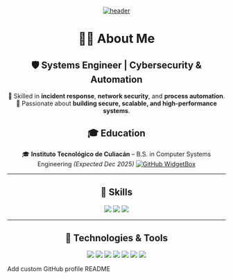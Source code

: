<div align="center">

[![header](https://capsule-render.vercel.app/api?type=waving&color=0:00C9FF,100:92FE9D&height=300&section=header&text=Johan%20Camacho%20GitHub&fontSize=80&animation=fadeIn&fontAlignY=38&desc=Bienvenido%20a%20mi%20perfil%20💻&descAlignY=55&descAlign=62)](https://github.com/JohanCamachoDevsec)

# 👨‍💻 About Me
## 🛡️ Systems Engineer | Cybersecurity & Automation
🔐 Skilled in **incident response**, **network security**, and **process automation**.  
🚀 Passionate about **building secure, scalable, and high-performance systems**.
## 🎓 Education
🎓 **Instituto Tecnológico de Culiacán** – B.S. in Computer Systems Engineering *(Expected Dec 2025)*
[![GitHub WidgetBox](https://github-widgetbox.vercel.app/api/profile?username=JohanCamachoDevsec&data=followers,repositories,stars,commits&theme=darkmode)]()

---

## 🧠 Skills

[![](https://github-widgetbox.vercel.app/api/skills?names=python,java,react,postgresql,restapi&includeNames=true&theme=darkmode)]()
[![](https://github-widgetbox.vercel.app/api/skills?tools=git,docker,fastapi,unity&includeNames=true&theme=darkmode)]()
[![](https://github-widgetbox.vercel.app/api/skills?software=linux,windows,vscode&includeNames=true&theme=darkmode)]()


---

## 🧰 Technologies & Tools
[![](https://img.shields.io/badge/OS-Linux-informational?style=flat&logo=linux&logoColor=white&color=00C9FF)]()
[![](https://img.shields.io/badge/Editor-VSCode-informational?style=flat&logo=visualstudiocode&logoColor=white&color=00C9FF)]()
[![](https://img.shields.io/badge/Framework-FastAPI-informational?style=flat&logo=fastapi&logoColor=white&color=00C9FF)]()
[![](https://img.shields.io/badge/Framework-React-informational?style=flat&logo=react&logoColor=white&color=00C9FF)]()
[![](https://img.shields.io/badge/Automation-Python_Scripting-informational?style=flat&logo=python&logoColor=white&color=00C9FF)]()
[![](https://img.shields.io/badge/DevOps-Docker-informational?style=flat&logo=docker&logoColor=white&color=00C9FF)]()
[![](https://img.shields.io/badge/Security-SIEM_Analysis-informational?style=flat&logo=securityscorecard&logoColor=white&color=00C9FF)]()


</div>
Add custom GitHub profile README

